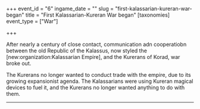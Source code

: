 +++
event_id = "6"
ingame_date = ""
slug = "first-kalassarian-kureran-war-began"
title = "First Kalassarian-Kureran War began"
[taxonomies]
event_type = ["War"]

+++

After nearly a century of close contact, communication adn cooperatiobn between the old Republic of the Kalassus, now styled the \[new:organization:Kalassarian Empire\], and the Kurerans of Korad, war broke out.

The Kurerans no longer wanted to conduct trade with the empire, due to its growing expansionist agenda. The Kalassarians were using Kureran magical devices to fuel it, and the Kurerans no longer wanted anything to do with them.

* * *
